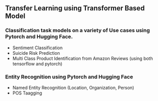 
## Transfer Learning using Transformer Based Model

###  Classification task models on a variety of Use cases using Pytorch and Hugging Face.
- Sentiment Classification
- Suicide Risk Prediction
- Multi Class Product Identification from Amazon Reviews (using both tensorflow and pytorch)



### Entity Recognition using Pytorch and Hugging Face
- Named Entity Recognition (Location, Organization, Person)  
- POS Taagging


